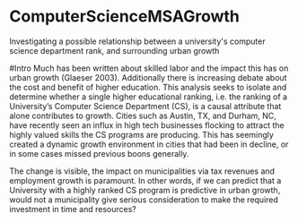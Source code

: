 # ComputerScienceMSAGrowth
Investigating a possible relationship between a university's computer science department rank, and surrounding urban growth


#Intro 
Much has been written about skilled labor and the impact this has on urban growth (Glaeser 2003). 
Additionally there is increasing debate about the cost and benefit of higher education. 
This analysis seeks to isolate and determine whether a single higher educational ranking, i.e. the ranking of a 
University’s Computer Science Department (CS), is a causal attribute that alone contributes to growth. 
Cities such as Austin, TX, and Durham, NC, have recently seen an influx in high tech businesses flocking to attract 
the highly valued skills the CS programs are producing. This has seemingly created a dynamic growth environment 
in cities that had been in decline, or in some cases missed previous boons generally.  


The change is visible, the impact on municipalities via tax revenues and employment growth is paramount.
In other words, if we can predict that a University with a highly ranked CS program is predictive in urban growth, 
would not a municipality give serious consideration to make the required investment in time and resources? 
